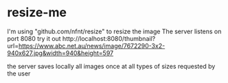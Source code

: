 # resize-me
I'm using "github.com/nfnt/resize" to resize the image
The server listens on port 8080
try it out http://localhost:8080/thumbnail?url=https://www.abc.net.au/news/image/7672290-3x2-940x627.jpg&width=940&height=597

the server saves locally all images once at all types of sizes requested by the user
